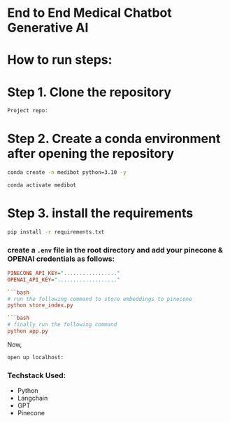 # End to End Medical Chatbot Generative AI

# How to run steps:

# Step 1. Clone the repository

```bash
Project repo: 
```
# Step 2. Create a conda environment after opening the repository

``` bash
conda create -n medibot python=3.10 -y
```

```bash
conda activate medibot
```

# Step 3. install the requirements
```bash
pip install -r requirements.txt
```
### create a `.env` file in the root directory and add your pinecone & OPENAI credentials as follows:

```ini
PINECONE_API_KEY="................."
OPENAI_API_KEY="..................."

```bash
# run the following command to store embeddings to pinecone
python store_index.py

```bash
# finally run the following command
python app.py
```

Now,
```bash
open up localhost:
```

### Techstack Used:

- Python
- Langchain
- GPT
- Pinecone

